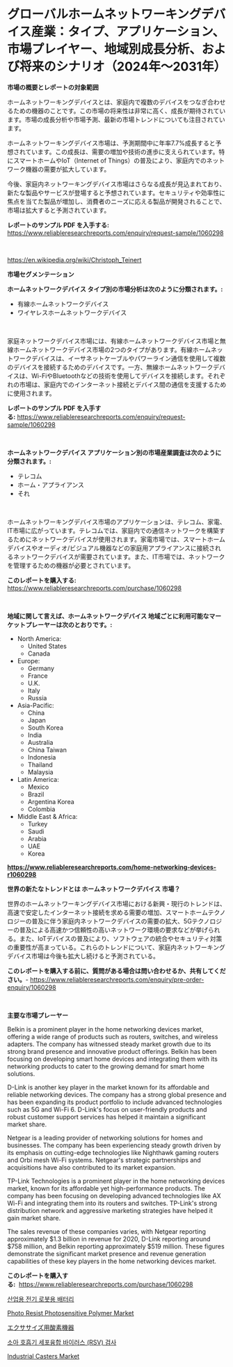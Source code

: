 <p><h1>グローバルホームネットワーキングデバイス産業：タイプ、アプリケーション、市場プレイヤー、地域別成長分析、および将来のシナリオ（2024年～2031年）</h1></p><p><strong>市場の概要とレポートの対象範囲</strong></p>
<p><p>ホームネットワーキングデバイスとは、家庭内で複数のデバイスをつなぎ合わせるための機器のことです。この市場の将来性は非常に高く、成長が期待されています。市場の成長分析や市場予測、最新の市場トレンドについても注目されています。</p><p>ホームネットワーキングデバイス市場は、予測期間中に年率7.7%成長すると予想されています。この成長は、需要の増加や技術の進歩に支えられています。特にスマートホームやIoT（Internet of Things）の普及により、家庭内でのネットワーク機器の需要が拡大しています。</p><p>今後、家庭内ネットワーキングデバイス市場はさらなる成長が見込まれており、新たな製品やサービスが登場すると予想されています。セキュリティや効率性に焦点を当てた製品が増加し、消費者のニーズに応える製品が開発されることで、市場は拡大すると予測されています。</p></p>
<p><strong>レポートのサンプル PDF を入手する:</strong> <a href="https://www.reliableresearchreports.com/enquiry/request-sample/1060298">https://www.reliableresearchreports.com/enquiry/request-sample/1060298</a></p>
<p>&nbsp;</p>
<p><a href="https://en.wikipedia.org/wiki/Christoph_Teinert">https://en.wikipedia.org/wiki/Christoph_Teinert</a></p>
<p><strong>市場セグメンテーション</strong></p>
<p><strong>ホームネットワークデバイス タイプ別の市場分析は次のように分類されます。:</strong></p>
<p><ul><li>有線ホームネットワークデバイス</li><li>ワイヤレスホームネットワークデバイス</li></ul></p>
<p>&nbsp;</p>
<p><p>家庭ネットワークデバイス市場には、有線ホームネットワークデバイス市場と無線ホームネットワークデバイス市場の2つのタイプがあります。有線ホームネットワークデバイスは、イーサネットケーブルやパワーライン通信を使用して複数のデバイスを接続するためのデバイスです。一方、無線ホームネットワークデバイスは、Wi-FiやBluetoothなどの技術を使用してデバイスを接続します。それぞれの市場は、家庭内でのインターネット接続とデバイス間の通信を支援するために使用されます。</p></p>
<p><strong>レポートのサンプル PDF を入手する:</strong>&nbsp;<a href="https://www.reliableresearchreports.com/enquiry/request-sample/1060298">https://www.reliableresearchreports.com/enquiry/request-sample/1060298</a></p>
<p>&nbsp;</p>
<p><strong> ホームネットワークデバイス アプリケーション別の市場産業調査は次のように分類されます。:</strong></p>
<p><ul><li>テレコム</li><li>ホーム・アプライアンス</li><li>それ</li></ul></p>
<p>&nbsp;</p>
<p><p>ホームネットワーキングデバイス市場のアプリケーションは、テレコム、家電、IT市場に広がっています。テレコムでは、家庭内での通信ネットワークを構築するためにネットワークデバイスが使用されます。家電市場では、スマートホームデバイスやオーディオ/ビジュアル機器などの家庭用アプライアンスに接続されるネットワークデバイスが需要されています。また、IT市場では、ネットワークを管理するための機器が必要とされています。</p></p>
<p><strong>このレポートを購入する:</strong>&nbsp; <a href="https://www.reliableresearchreports.com/purchase/1060298">https://www.reliableresearchreports.com/purchase/1060298</a></p>
<p>&nbsp;</p>
<p><strong>地域に関して言えば、ホームネットワークデバイス 地域ごとに利用可能なマーケットプレーヤーは次のとおりです。:</strong></p>
<p><ul>
    <li>
        North America:
        <ul>
            <li>United States</li>
            <li>Canada</li>
        </ul>
    </li>
    <li>
        Europe:
        <ul>
            <li>Germany</li>
            <li>France</li>
            <li>U.K.</li>
            <li>Italy</li>
            <li>Russia</li>
        </ul>
    </li>
    <li>
        Asia-Pacific:
        <ul>
            <li>China</li>
            <li>Japan</li>
            <li>South Korea</li>
            <li>India</li>
            <li>Australia</li>
            <li>China Taiwan</li>
            <li>Indonesia</li>
            <li>Thailand</li>
            <li>Malaysia</li>
        </ul>
    </li>
    <li>
        Latin America:
        <ul>
            <li>Mexico</li>
            <li>Brazil</li>
            <li>Argentina Korea</li>
            <li>Colombia</li>
        </ul>
    </li>
    <li>
        Middle East & Africa:
        <ul>
            <li>Turkey</li>
            <li>Saudi</li>
            <li>Arabia</li>
            <li>UAE</li>
            <li>Korea</li>
        </ul>
    </li>
    </ul></p>
<p><strong><a href="https://www.reliableresearchreports.com/home-networking-devices-r1060298">https://www.reliableresearchreports.com/home-networking-devices-r1060298</a></strong>&nbsp;</p>
<p><strong>世界の新たなトレンドとは ホームネットワークデバイス 市場？</strong></p>
<p><p>世界のホームネットワーキングデバイス市場における新興・現行のトレンドは、高速で安定したインターネット接続を求める需要の増加、スマートホームテクノロジーの普及に伴う家庭内ネットワークデバイスの需要の拡大、5Gテクノロジーの普及による高速かつ信頼性の高いネットワーク環境の要求などが挙げられる。また、IoTデバイスの普及により、ソフトウェアの統合やセキュリティ対策の重要性が高まっている。これらのトレンドについて、家庭内ネットワーキングデバイス市場は今後も拡大し続けると予測されている。</p></p>
<p><strong>このレポートを購入する前に、質問がある場合は問い合わせるか、共有してください。</strong>- <a href="https://www.reliableresearchreports.com/enquiry/pre-order-enquiry/1060298">https://www.reliableresearchreports.com/enquiry/pre-order-enquiry/1060298</a></p>
<p>&nbsp;</p>
<p><strong>主要な市場プレーヤー</strong></p>
<p><p>Belkin is a prominent player in the home networking devices market, offering a wide range of products such as routers, switches, and wireless adapters. The company has witnessed steady market growth due to its strong brand presence and innovative product offerings. Belkin has been focusing on developing smart home devices and integrating them with its networking products to cater to the growing demand for smart home solutions.</p><p>D-Link is another key player in the market known for its affordable and reliable networking devices. The company has a strong global presence and has been expanding its product portfolio to include advanced technologies such as 5G and Wi-Fi 6. D-Link's focus on user-friendly products and robust customer support services has helped it maintain a significant market share.</p><p>Netgear is a leading provider of networking solutions for homes and businesses. The company has been experiencing steady growth driven by its emphasis on cutting-edge technologies like Nighthawk gaming routers and Orbi mesh Wi-Fi systems. Netgear's strategic partnerships and acquisitions have also contributed to its market expansion.</p><p>TP-Link Technologies is a prominent player in the home networking devices market, known for its affordable yet high-performance products. The company has been focusing on developing advanced technologies like AX Wi-Fi and integrating them into its routers and switches. TP-Link's strong distribution network and aggressive marketing strategies have helped it gain market share.</p><p>The sales revenue of these companies varies, with Netgear reporting approximately $1.3 billion in revenue for 2020, D-Link reporting around $758 million, and Belkin reporting approximately $519 million. These figures demonstrate the significant market presence and revenue generation capabilities of these key players in the home networking devices market.</p></p>
<p><strong>このレポートを購入する:</strong>&nbsp;&nbsp;<a href="https://www.reliableresearchreports.com/purchase/1060298">https://www.reliableresearchreports.com/purchase/1060298</a></p>
<p><p><a href="https://github.com/hzumrdvas204296/Market-Research-Report-List-2/blob/main/7793971144217.md">산업용 전기 로봇용 배터리</a></p><p><a href="https://github.com/setiawananhar13/Market-Research-Report-List-1/blob/main/photo-resist-photosensitive-polymer-market.md">Photo Resist Photosensitive Polymer Market</a></p><p><a href="https://github.com/DanykaKilback/Market-Research-Report-List-1/blob/main/7144146138166.md">エクササイズ用酸素機器</a></p><p><a href="https://github.com/apple8975768/Market-Research-Report-List-1/blob/main/4903781144216.md">소아 호흡기 세포융합 바이러스 (RSV) 검사</a></p><p><a href="https://issuu.com/reportprime-2/docs/industrial-casters-market-size-2030.pptx">Industrial Casters Market</a></p></p>